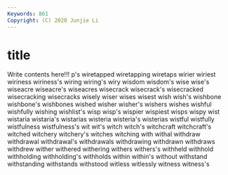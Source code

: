 ```yaml
---
Keywords: 861
Copyright: (C) 2020 Junjie Li
---
```


# title

Write contents here!!!
p's 
wiretapped 
wiretapping 
wiretaps 
wirier 
wiriest 
wiriness 
wiriness's 
wiring 
wiring's
wiry 
wisdom 
wisdom's 
wise 
wise's 
wiseacre 
wiseacre's 
wiseacres 
wisecrack 
wisecrack's
wisecracked 
wisecracking 
wisecracks 
wisely 
wiser 
wises 
wisest 
wish 
wish's 
wishbone
wishbone's 
wishbones 
wished 
wisher 
wisher's 
wishers 
wishes 
wishful 
wishfully 
wishing
wishlist's 
wisp 
wisp's 
wispier 
wispiest 
wisps 
wispy 
wist 
wistaria 
wistaria's
wistarias 
wisteria 
wisteria's 
wisterias 
wistful 
wistfully 
wistfulness 
wistfulness's 
wit 
wit's
witch 
witch's 
witchcraft 
witchcraft's 
witched 
witchery 
witchery's 
witches 
witching 
with
withal 
withdraw 
withdrawal 
withdrawal's 
withdrawals 
withdrawing 
withdrawn 
withdraws 
withdrew 
wither
withered 
withering 
withers 
withers's 
withheld 
withhold 
withholding 
withholding's 
withholds 
within
within's 
without 
withstand 
withstanding 
withstands 
withstood 
witless 
witlessly 
witness 
witness's
